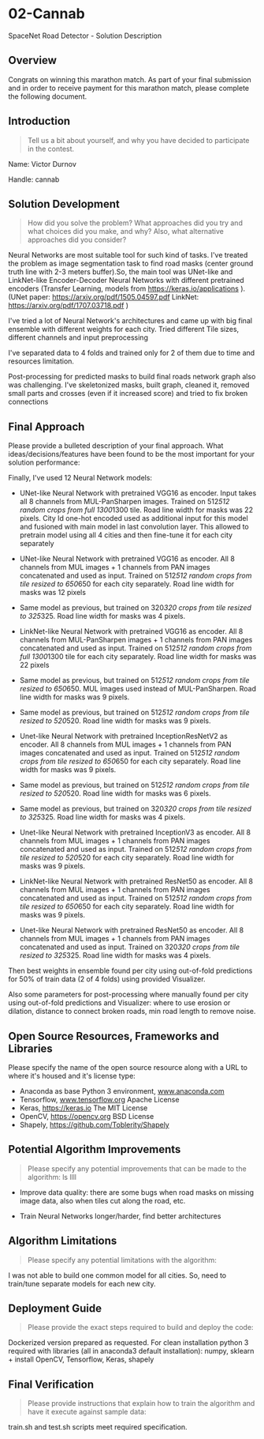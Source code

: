 # 02-Cannab
SpaceNet Road Detector - Solution Description

## Overview

Congrats on winning this marathon match. As part of your final submission and in order to receive payment for this marathon match, please complete the following document.

## Introduction

> Tell us a bit about yourself, and why you have decided to participate in the contest.

Name: Victor Durnov

Handle: cannab


## Solution Development

> How did you solve the problem? What approaches did you try and what choices did you make, and why? Also, what alternative approaches did you consider?

Neural Networks are most suitable tool for such kind of tasks. I've treated the problem as image segmentation task to find road masks (center ground truth line with 2-3 meters buffer).So, the main tool was UNet-like and LinkNet-like Encoder-Decoder Neural Networks with different pretrained encoders (Transfer Learning, models from https://keras.io/applications ). (UNet paper: https://arxiv.org/pdf/1505.04597.pdf LinkNet: https://arxiv.org/pdf/1707.03718.pdf )

I've tried a lot of Neural Network's architectures and came up with big final ensemble with different weights for each city. Tried different Tile sizes, different channels and input preprocessing

I've separated data to 4 folds and trained only for 2 of them due to time and resources limitation.

Post-processing for predicted masks to build final roads network graph also was challenging. I've skeletonized masks, built graph, cleaned it, removed small parts and crosses (even if it increased score) and tried to fix broken connections

## Final Approach

Please provide a bulleted description of your final approach. What ideas/decisions/features have been found to be the most important for your solution performance:

Finally, I've used 12 Neural Network models:

- UNet-like Neural Network with pretrained VGG16 as encoder. Input takes all 8 channels from MUL-PanSharpen images. Trained on 512*512 random crops from full 1300*1300 tile. Road line width for masks was 22 pixels. City Id one-hot encoded used as additional input for this model and fusioned with main model in last convolution layer. This allowed to pretrain model using all 4 cities and then fine-tune it for each city separately

- UNet-like Neural Network with pretrained VGG16 as encoder. All 8 channels from MUL images + 1 channels from PAN images concatenated and used as input. Trained on 512*512 random crops from tile resized to 650*650 for each city separately. Road line width for masks was 12 pixels

- Same model as previous, but trained on 320*320 crops from tile resized to 325*325. Road line width for masks was 4 pixels.

- LinkNet-like Neural Network with pretrained VGG16 as encoder. All 8 channels from MUL-PanSharpen images + 1 channels from PAN images concatenated and used as input. Trained on 512*512 random crops from full 1300*1300 tile for each city separately. Road line width for masks was 22 pixels

- Same model as previous, but trained on 512*512 random crops from tile resized to 650*650. MUL images used instead of MUL-PanSharpen. Road line width for masks was 9 pixels.

- Same model as previous, but trained on 512*512 random crops from tile resized to 520*520. Road line width for masks was 9 pixels.

- Unet-like Neural Network with pretrained InceptionResNetV2 as encoder. All 8 channels from MUL images + 1 channels from PAN images concatenated and used as input. Trained on 512*512 random crops from tile resized to 650*650 for each city separately. Road line width for masks was 9 pixels.

- Same model as previous, but trained on 512*512 random crops from tile resized to 520*520. Road line width for masks was 6 pixels.

- Same model as previous, but trained on 320*320 crops from tile resized to 325*325. Road line width for masks was 4 pixels.

- Unet-like Neural Network with pretrained InceptionV3 as encoder. All 8 channels from MUL images + 1 channels from PAN images concatenated and used as input. Trained on 512*512 random crops from tile resized to 520*520 for each city separately. Road line width for masks was 9 pixels.

- LinkNet-like Neural Network with pretrained ResNet50 as encoder. All 8 channels from MUL images + 1 channels from PAN images concatenated and used as input. Trained on 512*512 random crops from tile resized to 650*650 for each city separately. Road line width for masks was 9 pixels.

- Unet-like Neural Network with pretrained ResNet50 as encoder. All 8 channels from MUL images + 1 channels from PAN images concatenated and used as input. Trained on 320*320 crops from tile resized to 325*325. Road line width for masks was 4 pixels.

Then best weights in ensemble found per city using out-of-fold predictions for 50% of train data (2 of 4 folds) using provided Visualizer.

Also some parameters for post-processing where manually found per city using out-of-fold predictions and Visualizer: where to use erosion or dilation, distance to connect broken roads, min road length to remove noise.

## Open Source Resources, Frameworks and Libraries

Please specify the name of the open source resource along with a URL to where it's housed and it's license type:

- Anaconda as base Python 3 environment, www.anaconda.com
- Tensorflow, www.tensorflow.org Apache License
- Keras, https://keras.io The MIT License
- OpenCV, https://opencv.org BSD License
- Shapely, https://github.com/Toblerity/Shapely

## Potential Algorithm Improvements

> Please specify any potential improvements that can be made to the algorithm:
ls
llll

- Improve data quality: there are some bugs when road masks on missing image data, also when tiles cut along the road, etc.

- Train Neural Networks longer/harder, find better architectures

## Algorithm Limitations

> Please specify any potential limitations with the algorithm:

I was not able to build one common model for all cities. So, need to train/tune separate models for each new city.

## Deployment Guide

> Please provide the exact steps required to build and deploy the code:

Dockerized version prepared as requested. For clean installation python 3 required with libraries (all in anaconda3 default installation): numpy, sklearn + install OpenCV, Tensorflow, Keras, shapely

## Final Verification

> Please provide instructions that explain how to train the algorithm and have it execute against sample data:

train.sh and test.sh scripts meet required specification.
